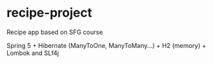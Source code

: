 # recipe-project
Recipe app based on SFG course

Spring 5 + Hibernate (ManyToOne, ManyToMany...) + H2 (memory) + Lombok and SLf4j
